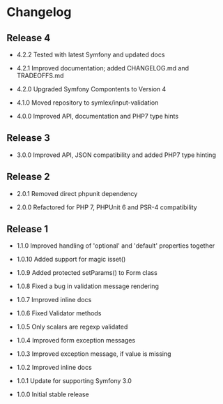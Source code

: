 Changelog
=========

Release 4
---------

* 4.2.2 Tested with latest Symfony and updated docs

* 4.2.1 Improved documentation; added CHANGELOG.md and TRADEOFFS.md

* 4.2.0 Upgraded Symfony Compontents to Version 4

* 4.1.0 Moved repository to symlex/input-validation

* 4.0.0 Improved API, documentation and PHP7 type hints

Release 3
---------

* 3.0.0 Improved API, JSON compatibility and added PHP7 type hinting

Release 2
---------

* 2.0.1 Removed direct phpunit dependency

* 2.0.0 Refactored for PHP 7, PHPUnit 6 and PSR-4 compatibility

Release 1
---------

* 1.1.0 Improved handling of 'optional' and 'default' properties together

* 1.0.10 Added support for magic isset()

* 1.0.9 Added protected setParams() to Form class

* 1.0.8 Fixed a bug in validation message rendering

* 1.0.7 Improved inline docs

* 1.0.6 Fixed Validator methods

* 1.0.5 Only scalars are regexp validated

* 1.0.4 Improved form exception messages

* 1.0.3 Improved exception message, if value is missing

* 1.0.2 Improved inline docs

* 1.0.1 Update for supporting Symfony 3.0

* 1.0.0 Initial stable release